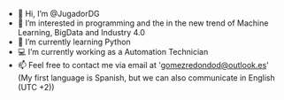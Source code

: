 - 👋 Hi, I’m @JugadorDG
- 👀 I’m interested in programming and the in the new trend of Machine Learning, BigData and Industry 4.0
- 🌱 I’m currently learning Python
- 💻 I’m currently working as a Automation Technician
- 📫 Feel free to contact me via email at 'gomezredondod@outlook.es' (My first language is Spanish, but we can also communicate in English (UTC +2))

<!---
JugadorDG/JugadorDG is a ✨ special ✨ repository because its `README.md` (this file) appears on your GitHub profile.
You can click the Preview link to take a look at your changes.
--->
